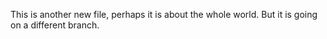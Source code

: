 This is another new file, perhaps it is about the whole world.  But it is going on a different branch.
